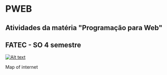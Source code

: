 # PWEB
## Atividades da matéria "Programação para Web" 
## FATEC - SO 4 semestre

[](https://www.3dincites.com/wp-content/uploads/map-of-internet.png)



[![Alt text](https://www.3dincites.com/wp-content/uploads/map-of-internet.png)](https://digitalocean.com)

Map of internet